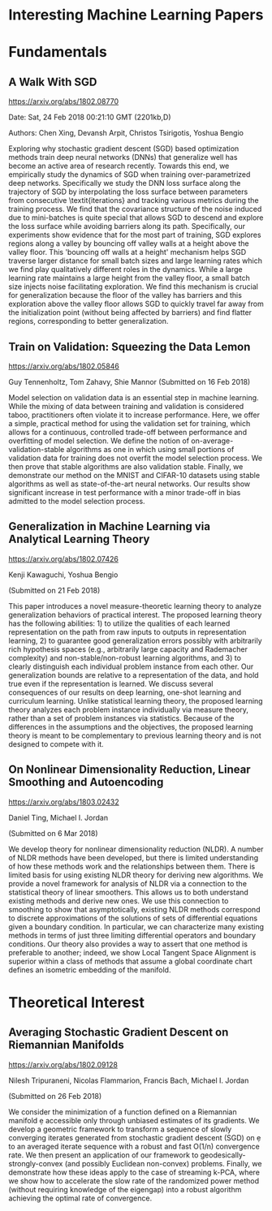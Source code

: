 Interesting Machine Learning Papers
=======================

Fundamentals
=============

A Walk With SGD
-------------
https://arxiv.org/abs/1802.08770

Date: Sat, 24 Feb 2018 00:21:10 GMT   (2201kb,D)

Authors: Chen Xing, Devansh Arpit, Christos Tsirigotis, Yoshua Bengio

Exploring why stochastic gradient descent (SGD) based optimization methods
train deep neural networks (DNNs) that generalize well has become an active
area of research recently. Towards this end, we empirically study the dynamics
of SGD when training over-parametrized deep networks. Specifically we study the
DNN loss surface along the trajectory of SGD by interpolating the loss surface
between parameters from consecutive \textit{iterations} and tracking various
metrics during the training process. We find that the covariance structure of
the noise induced due to mini-batches is quite special that allows SGD to
descend and explore the loss surface while avoiding barriers along its path.
Specifically, our experiments show evidence that for the most part of training,
SGD explores regions along a valley by bouncing off valley walls at a height
above the valley floor. This 'bouncing off walls at a height' mechanism helps
SGD traverse larger distance for small batch sizes and large learning rates
which we find play qualitatively different roles in the dynamics. While a large
learning rate maintains a large height from the valley floor, a small batch
size injects noise facilitating exploration. We find this mechanism is crucial
for generalization because the floor of the valley has barriers and this
exploration above the valley floor allows SGD to quickly travel far away from
the initialization point (without being affected by barriers) and find flatter
regions, corresponding to better generalization.

Train on Validation: Squeezing the Data Lemon
----------------------
https://arxiv.org/abs/1802.05846

Guy Tennenholtz, Tom Zahavy, Shie Mannor
(Submitted on 16 Feb 2018)

Model selection on validation data is an essential step in machine learning. While the mixing of data between training and validation is considered taboo, practitioners often violate it to increase performance. Here, we offer a simple, practical method for using the validation set for training, which allows for a continuous, controlled trade-off between performance and overfitting of model selection. We define the notion of on-average-validation-stable algorithms as one in which using small portions of validation data for training does not overfit the model selection process. We then prove that stable algorithms are also validation stable. Finally, we demonstrate our method on the MNIST and CIFAR-10 datasets using stable algorithms as well as state-of-the-art neural networks. Our results show significant increase in test performance with a minor trade-off in bias admitted to the model selection process.


Generalization in Machine Learning via Analytical Learning Theory
-------------------
https://arxiv.org/abs/1802.07426

Kenji Kawaguchi, Yoshua Bengio

(Submitted on 21 Feb 2018)

This paper introduces a novel measure-theoretic learning theory to analyze generalization behaviors of practical interest. The proposed learning theory has the following abilities: 1) to utilize the qualities of each learned representation on the path from raw inputs to outputs in representation learning, 2) to guarantee good generalization errors possibly with arbitrarily rich hypothesis spaces (e.g., arbitrarily large capacity and Rademacher complexity) and non-stable/non-robust learning algorithms, and 3) to clearly distinguish each individual problem instance from each other. Our generalization bounds are relative to a representation of the data, and hold true even if the representation is learned. We discuss several consequences of our results on deep learning, one-shot learning and curriculum learning. Unlike statistical learning theory, the proposed learning theory analyzes each problem instance individually via measure theory, rather than a set of problem instances via statistics. Because of the differences in the assumptions and the objectives, the proposed learning theory is meant to be complementary to previous learning theory and is not designed to compete with it.


On Nonlinear Dimensionality Reduction, Linear Smoothing and Autoencoding
--------------------------------------
https://arxiv.org/abs/1803.02432

Daniel Ting, Michael I. Jordan

(Submitted on 6 Mar 2018)

We develop theory for nonlinear dimensionality reduction (NLDR). A number of NLDR methods have been developed, but there is limited understanding of how these methods work and the relationships between them. There is limited basis for using existing NLDR theory for deriving new algorithms. We provide a novel framework for analysis of NLDR via a connection to the statistical theory of linear smoothers. This allows us to both understand existing methods and derive new ones. We use this connection to smoothing to show that asymptotically, existing NLDR methods correspond to discrete approximations of the solutions of sets of differential equations given a boundary condition. In particular, we can characterize many existing methods in terms of just three limiting differential operators and boundary conditions. Our theory also provides a way to assert that one method is preferable to another; indeed, we show Local Tangent Space Alignment is superior within a class of methods that assume a global coordinate chart defines an isometric embedding of the manifold.


Theoretical Interest
====================

Averaging Stochastic Gradient Descent on Riemannian Manifolds
----------
https://arxiv.org/abs/1802.09128

Nilesh Tripuraneni, Nicolas Flammarion, Francis Bach, Michael I. Jordan

(Submitted on 26 Feb 2018)

We consider the minimization of a function defined on a Riemannian manifold  accessible only through unbiased estimates of its gradients. We develop a geometric framework to transform a sequence of slowly converging iterates generated from stochastic gradient descent (SGD) on  to an averaged iterate sequence with a robust and fast O(1/n) convergence rate. We then present an application of our framework to geodesically-strongly-convex (and possibly Euclidean non-convex) problems. Finally, we demonstrate how these ideas apply to the case of streaming k-PCA, where we show how to accelerate the slow rate of the randomized power method (without requiring knowledge of the eigengap) into a robust algorithm achieving the optimal rate of convergence.
